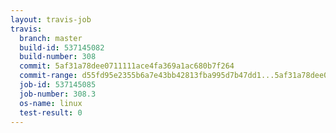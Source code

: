 ```yaml
---
layout: travis-job
travis:
  branch: master
  build-id: 537145082
  build-number: 308
  commit: 5af31a78dee0711111ace4fa369a1ac680b7f264
  commit-range: d55fd95e2355b6a7e43bb42813fba995d7b47dd1...5af31a78dee0711111ace4fa369a1ac680b7f264
  job-id: 537145085
  job-number: 308.3
  os-name: linux
  test-result: 0
---
```

